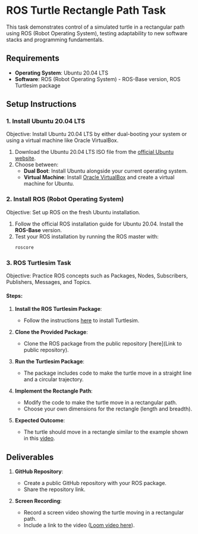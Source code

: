 

# ROS Turtle Rectangle Path Task

This task demonstrates control of a simulated turtle in a rectangular path using ROS (Robot Operating System), testing adaptability to new software stacks and programming fundamentals.

## Requirements
- **Operating System**: Ubuntu 20.04 LTS
- **Software**: ROS (Robot Operating System) - ROS-Base version, ROS Turtlesim package

## Setup Instructions

### 1. Install Ubuntu 20.04 LTS
Objective: Install Ubuntu 20.04 LTS by either dual-booting your system or using a virtual machine like Oracle VirtualBox.

1. Download the Ubuntu 20.04 LTS ISO file from the [official Ubuntu website](https://ubuntu.com/download/desktop).
2. Choose between:
   - **Dual Boot**: Install Ubuntu alongside your current operating system.
   - **Virtual Machine**: Install [Oracle VirtualBox](https://www.virtualbox.org/) and create a virtual machine for Ubuntu.

### 2. Install ROS (Robot Operating System)
Objective: Set up ROS on the fresh Ubuntu installation.

1. Follow the official ROS installation guide for Ubuntu 20.04. Install the **ROS-Base** version.
2. Test your ROS installation by running the ROS master with:
   ```bash
   roscore
   ```

### 3. ROS Turtlesim Task
Objective: Practice ROS concepts such as Packages, Nodes, Subscribers, Publishers, Messages, and Topics.

#### Steps:
1. **Install the ROS Turtlesim Package**:
   - Follow the instructions [here](https://wiki.ros.org/turtlesim) to install Turtlesim.

2. **Clone the Provided Package**:
   - Clone the ROS package from the public repository [here](Link to public repository).

3. **Run the Turtlesim Package**:
   - The package includes code to make the turtle move in a straight line and a circular trajectory.

4. **Implement the Rectangle Path**:
   - Modify the code to make the turtle move in a rectangular path.
   - Choose your own dimensions for the rectangle (length and breadth).

5. **Expected Outcome**:
   - The turtle should move in a rectangle similar to the example shown in this [video](https://www.loom.com/share/d6452d81716e404889dcef0bb3e0429d).

## Deliverables
1. **GitHub Repository**:
   - Create a public GitHub repository with your ROS package.
   - Share the repository link.

2. **Screen Recording**:
   - Record a screen video showing the turtle moving in a rectangular path.
   - Include a link to the video ([Loom video here](https://www.loom.com/share/d6452d81716e404889dcef0bb3e0429d)).
